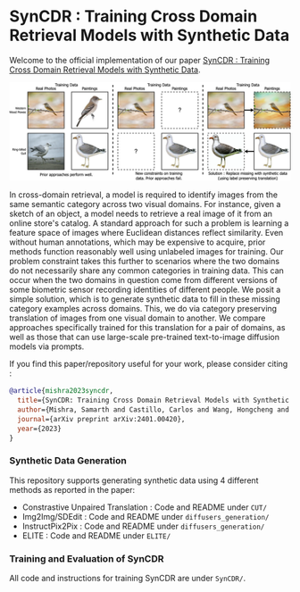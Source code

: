 # SynCDR : Training Cross Domain Retrieval Models with Synthetic Data

Welcome to the official implementation of our paper [SynCDR : Training Cross Domain Retrieval Models with Synthetic Data](https://arxiv.org/abs/2401.00420). 

![image](assets/fig1.png)


In cross-domain retrieval, a model is required to identify images from the same semantic category across two visual domains. For instance, given a sketch of an object, a model needs to retrieve a real image of it from an online store's catalog. A standard approach for such a problem is learning a feature space of images where Euclidean distances reflect similarity. Even without human annotations, which may be expensive to acquire, prior methods function reasonably well using unlabeled images for training. Our problem constraint takes this further to scenarios where the two domains do not necessarily share any common categories in training data. This can occur when the two domains in question come from different versions of some biometric sensor recording identities of different people. We posit a simple solution, which is to generate synthetic data to fill in these missing category examples across domains. This, we do via category preserving translation of images from one visual domain to another. We compare approaches specifically trained for this translation for a pair of domains, as well as those that can use large-scale pre-trained text-to-image diffusion models via prompts.

If you find this paper/repository useful for your work, please consider citing : 

```bibtex
@article{mishra2023syncdr,
  title={SynCDR: Training Cross Domain Retrieval Models with Synthetic Data},
  author={Mishra, Samarth and Castillo, Carlos and Wang, Hongcheng and Saenko, Kate and Saligrama, Venkatesh},
  journal={arXiv preprint arXiv:2401.00420},
  year={2023}
}
```

### Synthetic Data Generation

This repository supports generating synthetic data using 4 different methods as reported in the paper:

- Constrastive Unpaired Translation : Code and README under `CUT/`
- Img2Img/SDEdit : Code and README under `diffusers_generation/`
- InstructPix2Pix : Code and README under `diffusers_generation/`
- ELITE : Code and README under `ELITE/`

### Training and Evaluation of SynCDR

All code and instructions for training SynCDR are under `SynCDR/`.

